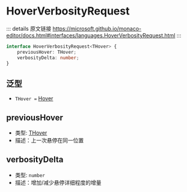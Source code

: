 # HoverVerbosityRequest
        
::: details 原文链接
https://microsoft.github.io/monaco-editor/docs.html#interfaces/languages.HoverVerbosityRequest.html
:::

```ts
interface HoverVerbosityRequest<THover> {
    previousHover: THover;
    verbosityDelta: number;
}
```


## 泛型
- `THover =` [Hover](/api/languages/Hover.md)

## previousHover
- 类型: [THover](#泛型)
- 描述：上一次悬停在同一位置
## verbosityDelta
- 类型: `number`
- 描述：增加/减少悬停详细程度的增量

